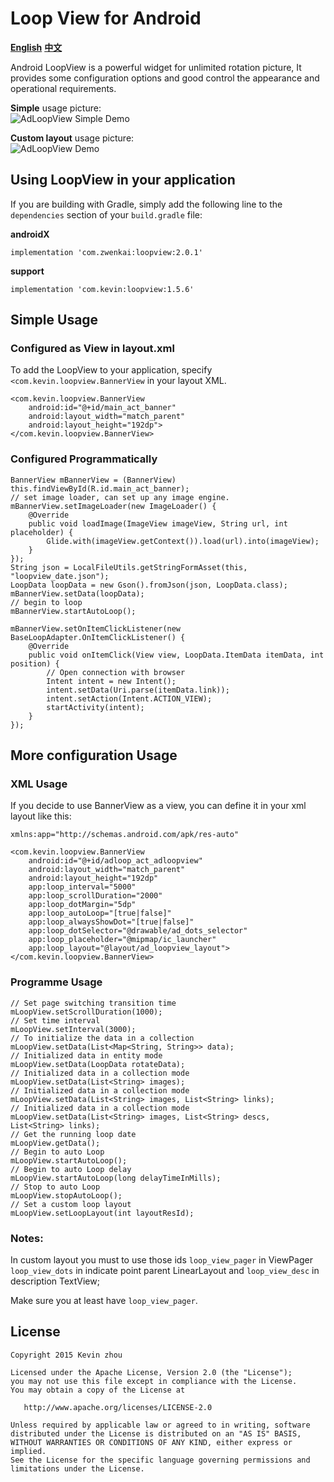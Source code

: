 
# Loop View for Android
**[English](https://github.com/xuehuayous/Android-LoopView)** **[中文](https://github.com/xuehuayous/Android-LoopView/blob/master/README-zh.md)**

Android LoopView is a powerful widget for unlimited rotation picture, It provides some configuration options and good control the appearance and operational requirements.

**Simple** usage picture:  
![AdLoopView Simple Demo](https://raw.githubusercontent.com/xuehuayous/Android-LoopView/master/loopview_ad_simple.gif)

**Custom layout** usage picture:  
![AdLoopView Demo](https://raw.githubusercontent.com/xuehuayous/Android-LoopView/master/loopview_ad_custom.gif)

## Using LoopView in your application

If you are building with Gradle, simply add the following line to the `dependencies` section of your `build.gradle` file:

**androidX**
```
implementation 'com.zwenkai:loopview:2.0.1'
```

**support**
```
implementation 'com.kevin:loopview:1.5.6'
```

## Simple Usage ##

### Configured as View in layout.xml ###
To add the LoopView to your application, specify `<com.kevin.loopview.BannerView` in your layout XML.

```
<com.kevin.loopview.BannerView
    android:id="@+id/main_act_banner"
    android:layout_width="match_parent"
    android:layout_height="192dp">
</com.kevin.loopview.BannerView>
```

### Configured Programmatically ###

```
BannerView mBannerView = (BannerView) this.findViewById(R.id.main_act_banner);
// set image loader, can set up any image engine.
mBannerView.setImageLoader(new ImageLoader() {
    @Override
    public void loadImage(ImageView imageView, String url, int placeholder) {
        Glide.with(imageView.getContext()).load(url).into(imageView);
    }
});
String json = LocalFileUtils.getStringFormAsset(this, "loopview_date.json");
LoopData loopData = new Gson().fromJson(json, LoopData.class);
mBannerView.setData(loopData);
// begin to loop
mBannerView.startAutoLoop();

mBannerView.setOnItemClickListener(new BaseLoopAdapter.OnItemClickListener() {
    @Override
    public void onItemClick(View view, LoopData.ItemData itemData, int position) {
        // Open connection with browser
        Intent intent = new Intent();
        intent.setData(Uri.parse(itemData.link));
        intent.setAction(Intent.ACTION_VIEW);
        startActivity(intent);
    }
});
```

## More configuration Usage ##

### XML Usage ###

If you decide to use BannerView as a view, you can define it in your xml layout like this:

```
xmlns:app="http://schemas.android.com/apk/res-auto"

<com.kevin.loopview.BannerView
    android:id="@+id/adloop_act_adloopview"
    android:layout_width="match_parent"
    android:layout_height="192dp"
    app:loop_interval="5000"
    app:loop_scrollDuration="2000"
    app:loop_dotMargin="5dp"
    app:loop_autoLoop="[true|false]"
    app:loop_alwaysShowDot="[true|false]"
    app:loop_dotSelector="@drawable/ad_dots_selector"
    app:loop_placeholder="@mipmap/ic_launcher"
    app:loop_layout="@layout/ad_loopview_layout">
</com.kevin.loopview.BannerView>
```

### Programme Usage ###

```
// Set page switching transition time
mLoopView.setScrollDuration(1000);
// Set time interval
mLoopView.setInterval(3000);
// To initialize the data in a collection
mLoopView.setData(List<Map<String, String>> data);
// Initialized data in entity mode
mLoopView.setData(LoopData rotateData);
// Initialized data in a collection mode
mLoopView.setData(List<String> images);
// Initialized data in a collection mode
mLoopView.setData(List<String> images, List<String> links);
// Initialized data in a collection mode
mLoopView.setData(List<String> images, List<String> descs, List<String> links);
// Get the running loop date
mLoopView.getData();
// Begin to auto Loop
mLoopView.startAutoLoop();
// Begin to auto Loop delay
mLoopView.startAutoLoop(long delayTimeInMills);
// Stop to auto Loop
mLoopView.stopAutoLoop();
// Set a custom loop layout
mLoopView.setLoopLayout(int layoutResId);
```

### Notes: ###

In custom layout you must to use those ids `loop_view_pager` in ViewPager `loop_view_dots` in indicate point parent LinearLayout and `loop_view_desc` in description TextView;

Make sure you at least have `loop_view_pager`.

## License

    Copyright 2015 Kevin zhou

    Licensed under the Apache License, Version 2.0 (the "License");
    you may not use this file except in compliance with the License.
    You may obtain a copy of the License at

       http://www.apache.org/licenses/LICENSE-2.0

    Unless required by applicable law or agreed to in writing, software
    distributed under the License is distributed on an "AS IS" BASIS,
    WITHOUT WARRANTIES OR CONDITIONS OF ANY KIND, either express or implied.
    See the License for the specific language governing permissions and
    limitations under the License.